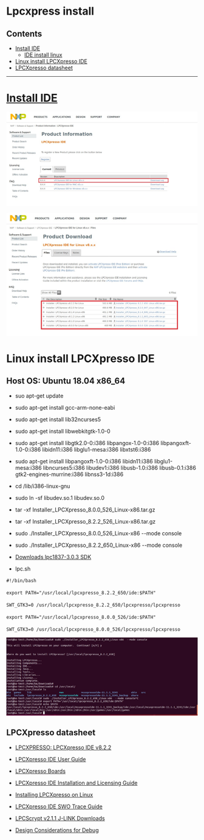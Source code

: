 # Lpcxpress install

## Contents
- [Install IDE](#Install-IDE)
  - [IDE install linux](#for-linux)
- [Linux install LPCXpresso IDE](#Linux-install-LPCXpresso-IDE)
- [LPCXpresso datasheet](#LPCXpresso-datasheet)
---

# [Install IDE](https://www.nxp.com/)

![](001.jpg)
 
![](002.jpg)

# Linux install LPCXpresso IDE
## Host OS: Ubuntu 18.04 x86_64

* suo apt-get update

* sudo apt-get install gcc-arm-none-eabi

* sudo apt-get install lib32ncurses5

* sudo apt-get install libwebkitgtk-1.0-0

* sudo apt-get install libgtk2.0-0:i386 libpangox-1.0-0:i386 libpangoxft-1.0-0:i386 libidn11:i386 libglu1-mesa:i386 libxtst6:i386

* sudo apt-get install libpangoxft-1.0-0:i386 libidn11:i386 libglu1-mesa:i386 libncurses5:i386 libudev1:i386 libusb-1.0:i386 libusb-0.1:i386 gtk2-engines-murrine:i386 libnss3-1d:i386

* cd /lib/i386-linux-gnu

* sudo ln -sf libudev.so.1 libudev.so.0
 
* tar -xf Installer_LPCXpresso_8.0.0_526_Linux-x86.tar.gz

* tar -xf Installer_LPCXpresso_8.2.2_526_Linux-x86.tar.gz

* sudo ./Installer_LPCXpresso_8.0.0_526_Linux-x86  --mode console

* sudo ./Installer_LPCXpresso_8.2.2_650_Linux-x86  --mode console

* [Downloads lpc1837-3.0.3 SDK](https://www.nxp.com/design/microcontrollers-developer-resources/lpcopen-libraries-and-examples/lpcopen-software-development-platform-lpc18xx:LPCOPEN-SOFTWARE-FOR-LPC18XX)

* lpc.sh

```
#!/bin/bash

export PATH="/usr/local/lpcxpresso_8.2.2_650/ide:$PATH"

SWT_GTK3=0 /usr/local/lpcxpresso_8.2.2_650/lpcxpresso/lpcxpresso

export PATH="/usr/local/lpcxpresso_8.0.0_526/ide:$PATH"

SWT_GTK3=0 /usr/local/lpcxpresso_8.0.0_526/lpcxpresso/lpcxpresso

```

![](003-3.jpg)


## LPCXpresso datasheet

* [LPCXPRESSO: LPCXpresso IDE v8.2.2](https://www.nxp.com/design/microcontrollers-developer-resources/lpc-microcontroller-utilities/lpcxpresso-ide-v8-2-2:LPCXPRESSO)

* [LPCXpresso IDE User Guide](https://www.nxp.com/docs/en/user-guide/LPCXpresso_IDE_User_Guide.pdf)


* [LPCXpresso Boards](https://www.nxp.com/design/development-boards/lpcxpresso-boards:LPCXPRESSO-BOARDS)

* [LPCXpresso IDE Installation and Licensing Guide](https://www.nxp.com/docs/en/user-guide/LPCXpresso_IDE_Installation_Guide.pdf)

* [Installing LPCXpresso on Linux](https://community.nxp.com/thread/389036)

* [LPCXpresso IDE SWO Trace Guide](https://www.nxp.com/docs/en/user-guide/LPCXpresso_IDE_SWO_Trace.pdf)

* [LPCScrypt v2.1.1 J-LINK Downloads](https://www.nxp.com/design/microcontrollers-developer-resources/lpc-microcontroller-utilities/lpcscrypt-v2-1-1:LPCSCRYPT)

* [Design Considerations for Debug](https://community.nxp.com/thread/388998)
